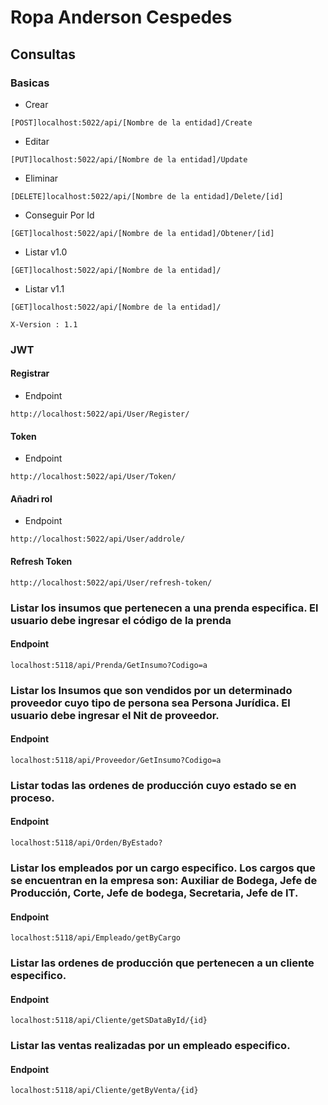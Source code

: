 # Ropa Anderson Cespedes

## Consultas
### Basicas
- Crear
```
[POST]localhost:5022/api/[Nombre de la entidad]/Create
```
- Editar
```
[PUT]localhost:5022/api/[Nombre de la entidad]/Update
```
- Eliminar
```
[DELETE]localhost:5022/api/[Nombre de la entidad]/Delete/[id]
```
- Conseguir Por Id
```
[GET]localhost:5022/api/[Nombre de la entidad]/Obtener/[id]
```
- Listar v1.0
```
[GET]localhost:5022/api/[Nombre de la entidad]/
```
- Listar v1.1
```
[GET]localhost:5022/api/[Nombre de la entidad]/
```
```
X-Version : 1.1
```
### JWT
#### Registrar
- Endpoint
```
http://localhost:5022/api/User/Register/
```
#### Token
- Endpoint
```
http://localhost:5022/api/User/Token/
```
#### Añadri rol
- Endpoint
```
http://localhost:5022/api/User/addrole/
```
####  Refresh Token
```
http://localhost:5022/api/User/refresh-token/
```
### Listar los insumos que pertenecen a una prenda especifica. El usuario debe ingresar el código de la prenda
#### Endpoint
```
localhost:5118/api/Prenda/GetInsumo?Codigo=a
```
### Listar los Insumos que son vendidos por un determinado proveedor cuyo tipo de persona sea Persona Jurídica. El usuario debe ingresar el Nit de proveedor.
#### Endpoint
```
localhost:5118/api/Proveedor/GetInsumo?Codigo=a
```
### Listar todas las ordenes de producción cuyo estado se en proceso.
#### Endpoint
```
localhost:5118/api/Orden/ByEstado?
```
### Listar los empleados por un cargo especifico. Los cargos que se encuentran en la empresa son: Auxiliar de Bodega, Jefe de Producción, Corte, Jefe de bodega, Secretaria, Jefe de IT.
#### Endpoint
```
localhost:5118/api/Empleado/getByCargo
```
### Listar las ordenes de producción que pertenecen a un cliente especifico.
#### Endpoint
```
localhost:5118/api/Cliente/getSDataById/{id}
```
### Listar las ventas realizadas por un empleado especifico.
#### Endpoint
```
localhost:5118/api/Cliente/getByVenta/{id}
```
